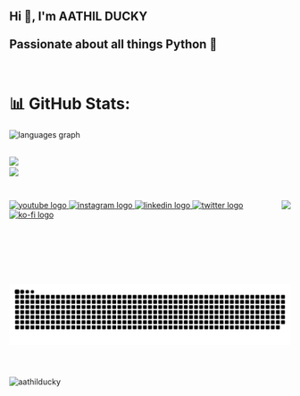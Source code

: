 <h2 align="left">Hi 👋, I'm AATHIL DUCKY<br><br>Passionate about all things Python 🚀</h2>
<br>

# 📊 GitHub Stats:

<div align="left">
  <img src="https://github-readme-stats.vercel.app/api/top-langs?username=AATHILDUCKY&locale=en&hide_title=false&layout=compact&card_width=320&langs_count=5&theme=dracula&hide_border=false" height="150" alt="languages graph"  />
</div>
<br>

![](https://github-readme-stats.vercel.app/api?username=AATHILDUCKY&theme=dark&hide_border=false&include_all_commits=false&count_private=false)<br/>
![](https://github-readme-streak-stats.herokuapp.com/?user=AATHILDUCKY&theme=dark&hide_border=false)<br/>
<br>

###

<img align="right" height="150" src="https://33.media.tumblr.com/9cebcec899889b81f2adea7b5486fdbb/tumblr_ne8fbcYjVR1ru5h8co1_500.gif"  />

<div align="left">
  <a href="https://www.youtube.com/@aathilducky" target="_blank">
    <img src="https://img.shields.io/static/v1?message=Youtube&logo=youtube&label=&color=FF0000&logoColor=white&labelColor=&style=for-the-badge" height="35" alt="youtube logo"  />
  </a>
  <a href="https://instagram.com/aathilducky" target="_blank">
    <img src="https://img.shields.io/static/v1?message=Instagram&logo=instagram&label=&color=E4405F&logoColor=white&labelColor=&style=for-the-badge" height="35" alt="instagram logo"  />
  </a>
  <a href="https://www.linkedin.com/in/aathil-ducky-95b12a218" target="_blank">
    <img src="https://img.shields.io/static/v1?message=LinkedIn&logo=linkedin&label=&color=0077B5&logoColor=white&labelColor=&style=for-the-badge" height="35" alt="linkedin logo"  />
  </a>
  <a href="https://twitter.com/AathilDucky" target="_blank">
    <img src="https://img.shields.io/static/v1?message=Twitter&logo=twitter&label=&color=1DA1F2&logoColor=white&labelColor=&style=for-the-badge" height="35" alt="twitter logo"  />
  </a>
  <a href="https://www.buymeacoffee.com/duckydatasf" target="_blank">
    <img src="https://img.shields.io/static/v1?message=Donate&logo=ko-fi&label=&color=F16061&logoColor=white&labelColor=&style=for-the-badge" height="35" alt="ko-fi logo"  />
  </a>
</div>

###

<br clear="both">

<img src="https://raw.githubusercontent.com/platane/snk/output/github-contribution-grid-snake-dark.svg" alt="Snake animation" />

###

<br>
<p align="left"> <img src="https://komarev.com/ghpvc/?username=aathilducky&label=Profile%20views&color=0e75b6&style=flat" alt="aathilducky" /> </p>
<br>
